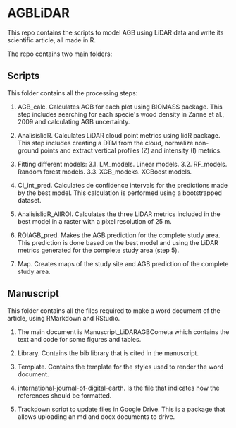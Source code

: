 # AGBLiDAR

This repo contains the scripts to model AGB using LiDAR data and write its scientific article, all made in R.

The repo contains two main folders: 

## Scripts

This folder contains all the processing steps:

1. AGB_calc. Calculates AGB for each plot using BIOMASS package. This step includes searching for each specie's wood density in Zanne et al., 2009 and calculating AGB uncertainty.

2. AnalisislidR. Calculates LiDAR cloud point metrics using lidR package. This step includes creating a DTM from the cloud, normalize non-ground points and extract vertical profiles (Z) and intensity (I) metrics.

3. Fitting different models: 
	3.1. LM_models. Linear models.
	3.2. RF_models. Random forest models.
	3.3. XGB_modeks. XGBoost models.

4. CI_int_pred. Calculates de confidence intervals for the predictions made by the best model. This calculation is performed using a bootstrapped dataset.

5. AnalisislidR_AllROI. Calculates the three LiDAR metrics included in the best model in a raster with a pixel resolution of 25 m.

6. ROIAGB_pred. Makes the AGB prediction for the complete study area. This prediction is done based on the best model and using the LiDAR metrics generated for the complete study area (step 5).

7. Map. Creates maps of the study site and AGB prediction of the complete study area.

## Manuscript

This folder contains all the files required to make a word document of the article, using RMarkdown and RStudio.

1. The main document is Manuscript_LiDARAGBCometa which contains the text and code for some figures and tables. 

2. Library. Contains the bib library that is cited in the manuscript.

3. Template. Contains the template for the styles used to render the word document.

4. international-journal-of-digital-earth. Is the file that indicates how the references should be formatted.

5. Trackdown script to update files in Google Drive. This is a package that allows uploading an md and docx documents to drive.